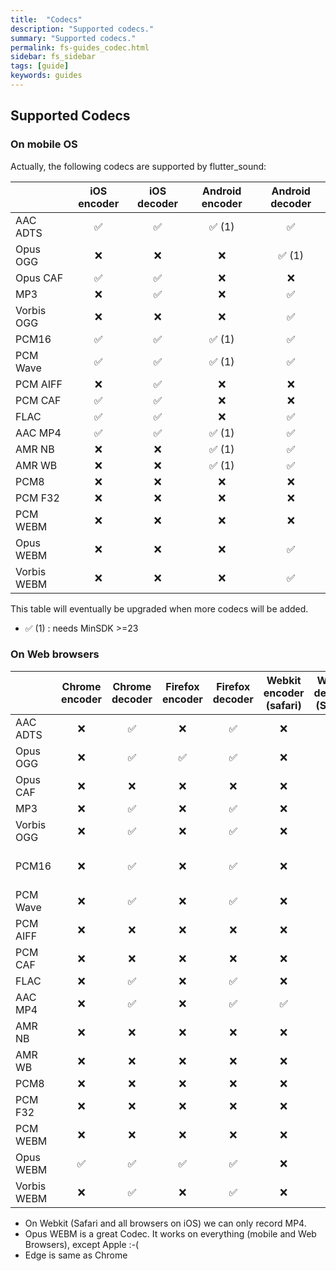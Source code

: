 ```yaml
---
title:  "Codecs"
description: "Supported codecs."
summary: "Supported codecs."
permalink: fs-guides_codec.html
sidebar: fs_sidebar
tags: [guide]
keywords: guides
---
```


## Supported Codecs

### On mobile OS

Actually, the following codecs are supported by flutter\_sound:

|  | iOS encoder | iOS decoder | Android encoder | Android decoder |
| :--- | :---: | :---: | :---: | :---: |
| AAC ADTS | ✅ | ✅ | ✅ \(1\) | ✅ |
| Opus OGG | ❌ | ❌ | ❌ | ✅ \(1\) |
| Opus CAF | ✅ | ✅ | ❌ | ❌ |
| MP3 | ❌ | ✅ | ❌ | ✅ |
| Vorbis OGG | ❌ | ❌ | ❌ | ✅ |
| PCM16 | ✅ | ✅ | ✅ \(1\) | ✅ |
| PCM Wave | ✅ | ✅ | ✅ \(1\) | ✅ |
| PCM AIFF | ❌ | ✅ | ❌ | ❌ |
| PCM CAF | ✅ | ✅ | ❌ | ❌ |
| FLAC | ✅ | ✅ | ❌ | ✅ |
| AAC MP4 | ✅ | ✅ | ✅ \(1\) | ✅ |
| AMR NB | ❌ | ❌ | ✅ \(1\) | ✅ |
| AMR WB | ❌ | ❌ | ✅ \(1\) | ✅ |
| PCM8 | ❌ | ❌ | ❌ | ❌ |
| PCM F32 | ❌ | ❌ | ❌ | ❌ |
| PCM WEBM | ❌ | ❌ | ❌ | ❌ |
| Opus WEBM | ❌ | ❌ | ❌ | ✅ |
| Vorbis WEBM | ❌ | ❌ | ❌ | ✅ |

This table will eventually be upgraded when more codecs will be added.

* ✅ \(1\) : needs MinSDK &gt;=23

### On Web browsers

|  | Chrome encoder | Chrome decoder | Firefox encoder | Firefox decoder | Webkit encoder \(safari\) | Webkit decoder   \(Safari\) |  |
| :--- | :---: | :---: | :---: | :---: | :---: | :---: | :--- |
| AAC ADTS | ❌ | ✅ | ❌ | ✅ | ❌ | ✅ |  |
| Opus OGG | ❌ | ✅ | ✅ | ✅ | ❌ | ❌ |  |
| Opus CAF | ❌ | ❌ | ❌ | ❌ | ❌ | ✅ |  |
| MP3 | ❌ | ✅ | ❌ | ✅ | ❌ | ✅ |  |
| Vorbis OGG | ❌ | ✅ | ❌ | ✅ | ❌ | ❌ |  |
| PCM16 | ❌ | ✅ | ❌ | ✅ | ❌ | ❌ | \(must be verified\) |
| PCM Wave | ❌ | ✅ | ❌ | ✅ | ❌ | ❌ |  |
| PCM AIFF | ❌ | ❌ | ❌ | ❌ | ❌ | ❌ |  |
| PCM CAF | ❌ | ❌ | ❌ | ❌ | ❌ | ✅ |  |
| FLAC | ❌ | ✅ | ❌ | ✅ | ❌ | ✅ |  |
| AAC MP4 | ❌ | ✅ | ❌ | ✅ | ✅  | ✅ |  |
| AMR NB | ❌ | ❌ | ❌ | ❌ | ❌ | ❌ |  |
| AMR WB | ❌ | ❌ | ❌ | ❌ | ❌ | ❌ |  |
| PCM8 | ❌ | ❌ | ❌ | ❌ | ❌ | ❌ |  |
| PCM F32 | ❌ | ❌ | ❌ | ❌ | ❌ | ❌ |  |
| PCM WEBM | ❌ | ❌ | ❌ | ❌ | ❌ | ❌ |  |
| Opus WEBM | ✅ | ✅ | ✅ | ✅ | ❌ | ❌ |  |
| Vorbis WEBM | ❌ | ✅ | ❌ | ✅ | ❌ | ❌ |  |

* On Webkit (Safari and all browsers on iOS) we can only record MP4.
* Opus WEBM is a great Codec. It works on everything \(mobile and Web Browsers\), except Apple :-(
* Edge is same as Chrome

